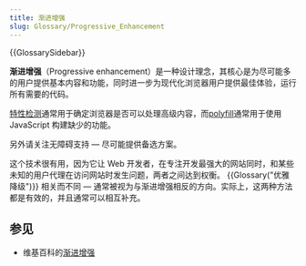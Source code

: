 ```yaml
---
title: 渐进增强
slug: Glossary/Progressive_Enhancement
---
```


{{GlossarySidebar}}

**渐进增强**（Progressive enhancement）是一种设计理念，其核心是为尽可能多的用户提供基本内容和功能，同时进一步为现代化浏览器用户提供最佳体验，运行所有需要的代码。

[特性检测](/zh-CN/docs/Learn/Tools_and_testing/Cross_browser_testing/Feature_detection)通常用于确定浏览器是否可以处理高级内容，而[polyfill](/zh-CN/docs/Glossary/Polyfill)通常用于使用 JavaScript 构建缺少的功能。

另外请关注无障碍支持 — 尽可能提供备选方案。

这个技术很有用，因为它让 Web 开发者，在专注开发最强大的网站同时，和某些未知的用户代理在访问网站时发生问题，两者之间达到权衡。 {{Glossary("优雅降级")}} 相关而不同 — 通常被视为与渐进增强相反的方向。实际上，这两种方法都是有效的，并且通常可以相互补充。

## 参见

- 维基百科的[渐进增强](https://zh.wikipedia.org/wiki/渐进增强)
